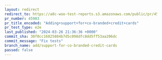 ```yaml
---
layout: redirect
redirect_to: https://a8c-woo-test-reports.s3.amazonaws.com/public/pr/45903/e2e/index.html
pr_number: 45903
pr_title_encoded: "Adding+support+for+co-branded+credit+cards"
pr_test_type: e2e
last_published: "2024-03-26 21:36:36 +0000"
commit_sha: 30f0cc16825884b7d5c098dfc8dd5ff53aa206dc
commit_message: "Fix tests"
branch_name: add/support-for-co-branded-credit-cards
passed: false
---
```

